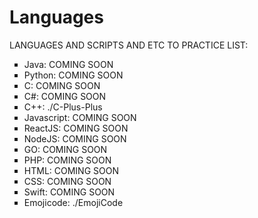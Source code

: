 # Languages

LANGUAGES AND SCRIPTS AND ETC TO PRACTICE LIST:

<ul>
  <li type="square">Java: COMING SOON</li>
  <li type="square">Python: COMING SOON</li>
  <li type="square">C: COMING SOON</li>
  <li type="square">C#: COMING SOON</li>
  <li type="square">C++: ./C-Plus-Plus</li>
  <li type="square">Javascript: COMING SOON</li>
  <li type="square">ReactJS: COMING SOON</li>
  <li type="square">NodeJS: COMING SOON</li>
  <li type="square">GO: COMING SOON</li>
  <li type="square">PHP: COMING SOON</li>
  <li type="square">HTML: COMING SOON</li>
  <li type="square">CSS: COMING SOON</li>
  <li type="square">Swift: COMING SOON</li>
  <li type="square">Emojicode: ./EmojiCode</li>
</ul>
